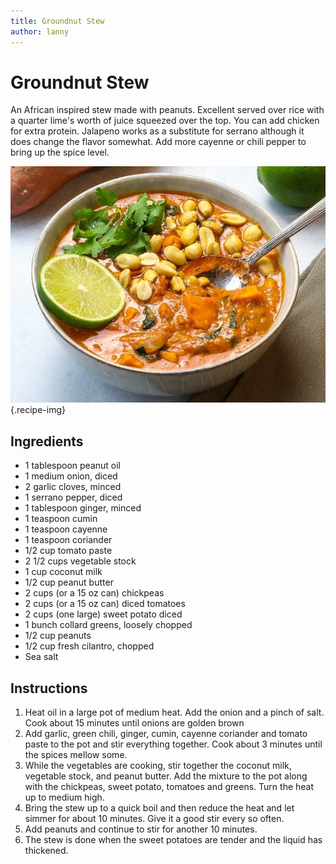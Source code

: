 ```yaml
---
title: Groundnut Stew
author: lanny
---
```


# Groundnut Stew
An African inspired stew made with peanuts. Excellent served over rice with a quarter lime's worth of juice squeezed over the top. You can add chicken for extra protein. Jalapeno works as a substitute for serrano although it does change the flavor somewhat. Add more cayenne or chili pepper to bring up the spice level.

![](images/groundnut-stew.jpg "Groundnut Stew"){.recipe-img}


## Ingredients
- 1 tablespoon peanut oil
- 1 medium onion, diced
- 2 garlic cloves, minced
- 1 serrano pepper, diced
- 1 tablespoon ginger, minced
- 1 teaspoon cumin
- 1 teaspoon cayenne
- 1 teaspoon coriander
- 1/2 cup tomato paste
- 2 1/2 cups vegetable stock
- 1 cup coconut milk
- 1/2 cup peanut butter
- 2 cups (or a 15 oz can) chickpeas
- 2 cups (or a 15 oz can) diced tomatoes
- 2 cups (one large) sweet potato diced
- 1 bunch collard greens, loosely chopped
- 1/2 cup peanuts
- 1/2 cup fresh cilantro, chopped
- Sea salt

## Instructions
1. Heat oil in a large pot of medium heat. Add the onion and a pinch of salt. Cook about 15 minutes until onions are golden brown
2. Add garlic, green chili, ginger, cumin, cayenne coriander and tomato paste to the pot and stir everything together. Cook about 3 minutes until the spices mellow some.
3. While the vegetables are cooking, stir together the coconut milk, vegetable stock, and peanut butter. Add the mixture to the pot along with the chickpeas, sweet potato, tomatoes and greens. Turn the heat up to medium high.
4. Bring the stew up to a quick boil and then reduce the heat and let simmer for about 10 minutes. Give it a good stir every so often.
5. Add peanuts and continue to stir for another 10 minutes.
6. The stew is done when the sweet potatoes are tender and the liquid has thickened.
